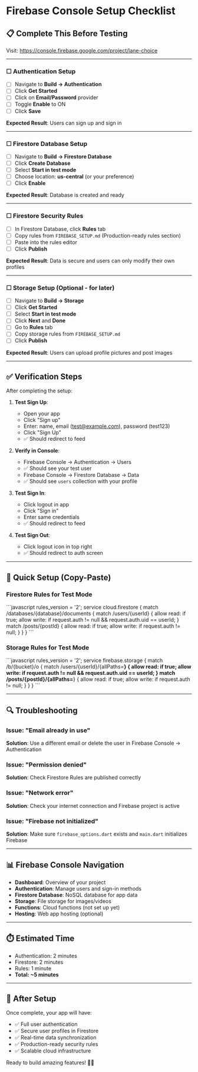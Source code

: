 # Firebase Console Setup Checklist

## 📋 Complete This Before Testing

Visit: https://console.firebase.google.com/project/lane-choice

---

### ☐ Authentication Setup
- [ ] Navigate to **Build → Authentication**
- [ ] Click **Get Started**
- [ ] Click on **Email/Password** provider
- [ ] Toggle **Enable** to ON
- [ ] Click **Save**

**Expected Result**: Users can sign up and sign in

---

### ☐ Firestore Database Setup
- [ ] Navigate to **Build → Firestore Database**
- [ ] Click **Create Database**
- [ ] Select **Start in test mode**
- [ ] Choose location: **us-central** (or your preference)
- [ ] Click **Enable**

**Expected Result**: Database is created and ready

---

### ☐ Firestore Security Rules
- [ ] In Firestore Database, click **Rules** tab
- [ ] Copy rules from `FIREBASE_SETUP.md` (Production-ready rules section)
- [ ] Paste into the rules editor
- [ ] Click **Publish**

**Expected Result**: Data is secure and users can only modify their own profiles

---

### ☐ Storage Setup (Optional - for later)
- [ ] Navigate to **Build → Storage**
- [ ] Click **Get Started**
- [ ] Select **Start in test mode**
- [ ] Click **Next** and **Done**
- [ ] Go to **Rules** tab
- [ ] Copy storage rules from `FIREBASE_SETUP.md`
- [ ] Click **Publish**

**Expected Result**: Users can upload profile pictures and post images

---

## ✅ Verification Steps

After completing the setup:

1. **Test Sign Up**:
   - Open your app
   - Click "Sign up"
   - Enter: name, email (test@example.com), password (test123)
   - Click "Sign Up"
   - ✅ Should redirect to feed

2. **Verify in Console**:
   - Firebase Console → Authentication → Users
   - ✅ Should see your test user
   - Firebase Console → Firestore Database → Data
   - ✅ Should see `users` collection with your profile

3. **Test Sign In**:
   - Click logout in app
   - Click "Sign in"
   - Enter same credentials
   - ✅ Should redirect to feed

4. **Test Sign Out**:
   - Click logout icon in top right
   - ✅ Should redirect to auth screen

---

## 🎯 Quick Setup (Copy-Paste)

### Firestore Rules for Test Mode
\`\`\`javascript
rules_version = '2';
service cloud.firestore {
  match /databases/{database}/documents {
    match /users/{userId} {
      allow read: if true;
      allow write: if request.auth != null && request.auth.uid == userId;
    }
    match /posts/{postId} {
      allow read: if true;
      allow write: if request.auth != null;
    }
  }
}
\`\`\`

### Storage Rules for Test Mode
\`\`\`javascript
rules_version = '2';
service firebase.storage {
  match /b/{bucket}/o {
    match /users/{userId}/{allPaths=**} {
      allow read: if true;
      allow write: if request.auth != null && request.auth.uid == userId;
    }
    match /posts/{postId}/{allPaths=**} {
      allow read: if true;
      allow write: if request.auth != null;
    }
  }
}
\`\`\`

---

## 🔍 Troubleshooting

### Issue: "Email already in use"
**Solution**: Use a different email or delete the user in Firebase Console → Authentication

### Issue: "Permission denied"
**Solution**: Check Firestore Rules are published correctly

### Issue: "Network error"
**Solution**: Check your internet connection and Firebase project is active

### Issue: "Firebase not initialized"
**Solution**: Make sure `firebase_options.dart` exists and `main.dart` initializes Firebase

---

## 📊 Firebase Console Navigation

- **Dashboard**: Overview of your project
- **Authentication**: Manage users and sign-in methods
- **Firestore Database**: NoSQL database for app data
- **Storage**: File storage for images/videos
- **Functions**: Cloud functions (not set up yet)
- **Hosting**: Web app hosting (optional)

---

## ⏱️ Estimated Time
- Authentication: 2 minutes
- Firestore: 2 minutes  
- Rules: 1 minute
- **Total: ~5 minutes**

---

## 🎉 After Setup

Once complete, your app will have:
- ✅ Full user authentication
- ✅ Secure user profiles in Firestore
- ✅ Real-time data synchronization
- ✅ Production-ready security rules
- ✅ Scalable cloud infrastructure

Ready to build amazing features! 🚗💨
